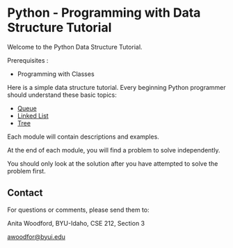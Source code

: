 # Python - Programming with Data Structure Tutorial

Welcome to the Python Data Structure Tutorial.

Prerequisites  :

- Programming with Classes

Here is a simple data structure tutorial.  Every beginning Python programmer should understand these basic topics:

- [Queue](1-topic.md)
- [Linked List](2-topic.md)
- [Tree](3-topic.md)

Each module will contain descriptions and examples.  

At the end of each module, you will find a problem to solve independently.

You should only look at the solution after you have attempted to solve the problem first.

## Contact

For questions or comments, please send them to:

Anita Woodford, BYU-Idaho, CSE 212, Section 3

awoodfor@byui.edu


